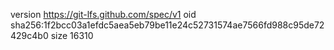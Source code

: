 version https://git-lfs.github.com/spec/v1
oid sha256:1f2bcc03a1efdc5aea5eb79be11e24c52731574ae7566fd988c95de72429c4b0
size 16310
